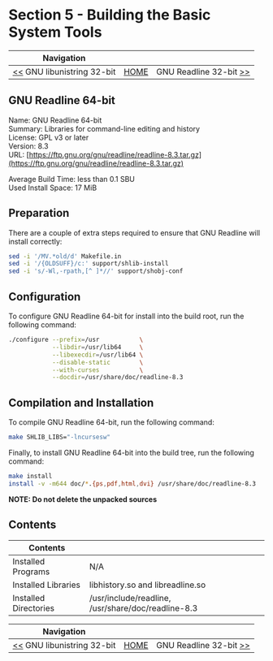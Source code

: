 # Section 5 - Building the Basic System Tools

| Navigation |||
| --- | --- | ---: |
| [<<](./libunistring32bit.md) GNU libunistring 32-bit | [HOME](../README.md) | GNU Readline 32-bit [>>](./GNUReadline32bit.md) |

## GNU Readline 64-bit

Name: GNU Readline 64-bit<br />
Summary: Libraries for command-line editing and history<br />
License: GPL v3 or later<br />
Version: 8.3<br />
URL: [https://ftp.gnu.org/gnu/readline/readline-8.3.tar.gz](https://ftp.gnu.org/gnu/readline/readline-8.3.tar.gz)<br />

Average Build Time: less than 0.1 SBU<br />
Used Install Space: 17 MiB<br />

## Preparation

There are a couple of extra steps required to ensure that GNU Readline will install correctly:

```bash
sed -i '/MV.*old/d' Makefile.in
sed -i '/{OLDSUFF}/c:' support/shlib-install
sed -i 's/-Wl,-rpath,[^ ]*//' support/shobj-conf
```

## Configuration

To configure GNU Readline 64-bit for install into the build root, run the following command:

```bash
./configure --prefix=/usr           \
            --libdir=/usr/lib64     \
            --libexecdir=/usr/lib64 \
            --disable-static        \
            --with-curses           \
            --docdir=/usr/share/doc/readline-8.3
```

## Compilation and Installation

To compile GNU Readline 64-bit, run the following command:

```bash
make SHLIB_LIBS="-lncursesw"
```

Finally, to install GNU Readline 64-bit into the build tree, run the following command:

```bash
make install
install -v -m644 doc/*.{ps,pdf,html,dvi} /usr/share/doc/readline-8.3
```

**NOTE: Do not delete the unpacked sources**

## Contents

| Contents ||
| --- | --- |
| Installed Programs | N/A |
| Installed Libraries | libhistory.so and libreadline.so |
| Installed Directories | /usr/include/readline, /usr/share/doc/readline-8.3 |

| Navigation |||
| --- | --- | ---: |
| [<<](./libunistring32bit.md) GNU libunistring 32-bit | [HOME](../README.md) | GNU Readline 32-bit [>>](./GNUReadline32bit.md) |
